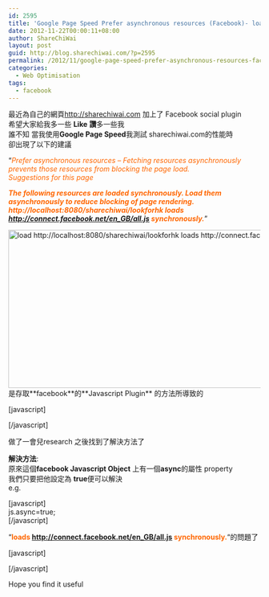 ```yaml
---
id: 2595
title: 'Google Page Speed Prefer asynchronous resources (Facebook)- loads http://connect.facebook.net/en_GB/all.js synchronously.'
date: 2012-11-22T00:00:11+08:00
author: ShareChiWai
layout: post
guid: http://blog.sharechiwai.com/?p=2595
permalink: /2012/11/google-page-speed-prefer-asynchronous-resources-facebook-loads-httpconnect-facebook-neten_gball-js-synchronously/
categories:
  - Web Optimisation
tags:
  - facebook
---
```

最近為自己的網頁<a title="智慧分享" href="http://sharechiwai.com" target="_blank">http://sharechiwai.com</a> 加上了 Facebook social plugin  
希望大家給我多一些 **Like** **讚**多一些我  
誰不知 當我使用**Google Page Speed**我測試 sharechiwai.com的性能時  
卻出現了以下的建議

&#8220;<span style="color: #ff6600;"><em>Prefer asynchronous resources &#8211; Fetching resources asynchronously prevents those resources from blocking the page load.</em></span>  
<span style="color: #ff6600;"><em> Suggestions for this page</em></span>

**<span style="color: #ff6600;"><em>The following resources are loaded synchronously. Load them asynchronously to reduce blocking of page rendering.</em></span>**  
**<span style="color: #ff6600;"><em> http://localhost:8080/sharechiwai/lookforhk loads http://connect.facebook.net/en_GB/all.js synchronously.</em></span>**&#8221;

<img src="http://api.photoshop.com/v1.0/accounts/aa9037104a014abbb11ad4bd58324b91/assets/d965ad7175a84069ac5f5e6dddd82d64" alt="load http://localhost:8080/sharechiwai/lookforhk loads http://connect.facebook.net/en_GB/all.js synchronously." width="767" height="315" />  
是存取**facebook**的**Javascript Plugin** 的方法所導致的

[javascript]

<script>(function(d, s, id) {  
var js, fjs = d.getElementsByTagName(s)[0];  
if (d.getElementById(id)) return;  
js = d.createElement(s); js.id = id;  
js.src = "//connect.facebook.net/en_GB/all.js#xfbml=1&appId=277649966574";  
fjs.parentNode.insertBefore(js, fjs);  
}(document, &#8216;script&#8217;, &#8216;facebook-jssdk&#8217;));</script>  
[/javascript]

做了一會兒research 之後找到了解決方法了

**解決方法**:  
原來這個**facebook Javascript Object** 上有一個**async**的屬性 property  
我們只要把他設定為 **true**便可以解決  
e.g.

[javascript]  
js.async=true;  
[/javascript]

&#8220;<span style="color: #ff6600;"><strong>loads http://connect.facebook.net/en_GB/all.js synchronously.</strong></span>&#8220;的問題了

[javascript]

<script>(function(d, s, id) {  
var js, fjs = d.getElementsByTagName(s)[0];  
if (d.getElementById(id)) return;  
js = d.createElement(s); js.id = id;  
js.async=true; //<&#8211;ASYNC = TRUE  
js.src = "//connect.facebook.net/en_GB/all.js#xfbml=1&appId=277649966574";  
fjs.parentNode.insertBefore(js, fjs);  
}(document, &#8216;script&#8217;, &#8216;facebook-jssdk&#8217;));</script>  
[/javascript]

Hope you find it useful